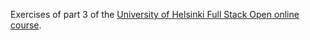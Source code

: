 Exercises of part 3 of the [University of Helsinki Full Stack Open online course](https://fullstackopen.com/en/).
